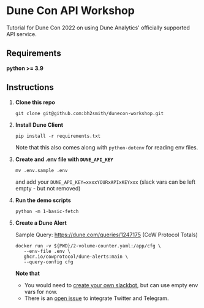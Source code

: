 # Dune Con API Workshop

Tutorial for Dune Con 2022 on using Dune Analytics' officially supported API service.

## Requirements

**python >= 3.9**

## Instructions

1. **Clone this repo**

    ```shell
    git clone git@github.com:bh2smith/dunecon-workshop.git
    ```

2. **Install Dune Client**

    ```shell
    pip install -r requirements.txt
    ```
   Note that this also comes along with `python-dotenv` for reading env files.

3. **Create and .env file with `DUNE_API_KEY`**

    ```shell
    mv .env.sample .env
    ```

   and add your `DUNE_API_KEY=xxxxYOURxAPIxKEYxxx` (slack vars can be left empty - but not removed)

4. **Run the demo scripts**

    ```shell
    python -m 1-basic-fetch
    ```

5. **Create a Dune Alert**

   Sample Query: https://dune.com/queries/1247175 (CoW Protocol Totals)

   ```shell
   docker run -v ${PWD}/2-volume-counter.yaml:/app/cfg \
      --env-file .env \
      ghcr.io/cowprotocol/dune-alerts:main \
      --query-config cfg
   ```

   **Note that**
    - You would need to [create your own slackbot](https://api.slack.com/apps), but can use empty env vars for now.
    - There is an [open issue](https://github.com/cowprotocol/dune-alerts/issues/33) to integrate Twitter and Telegram.
